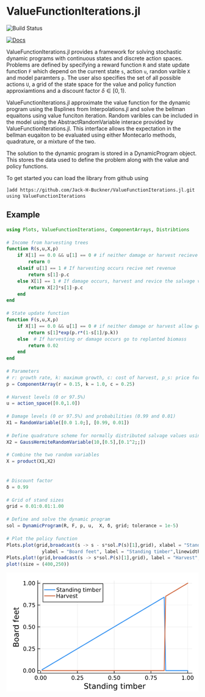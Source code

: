 # ValueFunctionIterations.jl

![Build Status](https://github.com/jack-h-buckner/ValueFunctionIterations.jl/actions/workflows/CI-V1-11.yml/badge.svg)

[![Docs](https://img.shields.io/badge/docs-dev-blue)](https://jack-h-buckner.github.io/ValueFunctionIterations.jl/dev/)

ValueFunctionIterations.jl provides a framework for solving stochastic dynamic programs with continuous states and discrete action spaces. Problems are defined by specifying a reward function `R` and state update function `F` which depend on the current state `s`, action `u`, randon varible `X` and model paramters `p`. The user also specifies the set of all possible actions `U`, a grid of the state space for the value and policy function approxiamtions and a discount factor $\delta \in [0,1)$. 

ValueFunctionIterations.jl approximate the value function for the dynamic program using the Bsplines from Interpolations.jl and solve the bellman equaitons using value funciton iteration. Random varibles can be included in the model using the AbstractRandomVariable interace provided by ValueFunctionIterations.jl. This interface allows the expectation in the bellman euqaiton to be evaluated using either Montecarlo methods, quadrature, or a mixture of the two. 

The solution to the dynamic program is stored in a DynamicProgram object. This stores the data used to define the problem along with the value and policy functions. 

To get started you can load the library from github using

```
]add https://github.com/Jack-H-Buckner/ValueFunctionIterations.jl.git
using ValueFunctionIterations
```

## Example

```julia
using Plots, ValueFunctionIterations, ComponentArrays, Distribtions

# Income from harvesting trees
function R(s,u,X,p)
    if X[1] == 0.0 && u[1] == 0 # if neither damage or harvest recieve nothing
        return 0
    elseif u[1] == 1 # If harvesting occurs recive net revenue 
        return s[1]-p.c
    else X[1] == 1 # If damage occurs, harvest and revice the salvage value (X[2])
        return X[2]*s[1]-p.c
    end
end

# State update function 
function F(s,u,X,p)
    if X[1] == 0.0 && u[1] == 0 # if neither damage or harvest allow growth
        return s[1]*exp(p.r*(1-s[1]/p.k))
    else  # If harvesting or damage occurs go to replanted biomass 
        return 0.02
    end
end 

# Parameters 
# r: growth rate, k: maximum growth, c: cost of harvest, p_s: price for damaged timber 
p = ComponentArray(r = 0.15, k = 1.0, c = 0.25)

# Harvest levels (0 or 97.5%)
u = action_space([0.0,1.0])

# Damage levels (0 or 97.5%) and probabilities (0.99 and 0.01)
X1 = RandomVariable([0.0 1.0;], [0.99, 0.01])

# Define quadrature scheme for normally distributed salvage values using Gauss-Hermite quadrature 
X2 = GaussHermiteRandomVariable(10,[0.5],[0.1^2;;])

# Combine the two random variables 
X = product(X1,X2)


# Discount factor 
δ = 0.99

# Grid of stand sizes
grid = 0.01:0.01:1.00

# Define and solve the dynamic program
sol = DynamicProgram(R, F, p, u,  X, δ, grid; tolerance = 1e-5)

# Plot the policy function 
Plots.plot(grid,broadcast(s -> s - s*sol.P(s)[1],grid), xlabel = "Standing timber",
             ylabel = "Board feet", label = "Standing timber",linewidth = 2)
Plots.plot!(grid,broadcast(s -> s*sol.P(s)[1],grid), label = "Harvest", linewidth = 2)
plot!(size = (400,250))
```
![](docs/src/figures/trees_policy.png)
